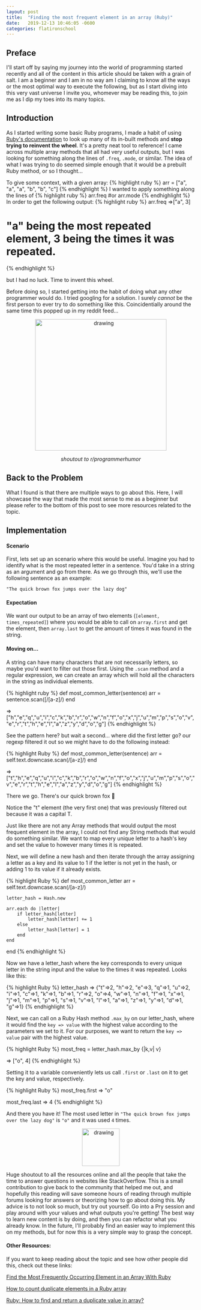 ```yaml
---
layout: post
title:  "Finding the most frequent element in an array (Ruby)"
date:   2019-12-13 10:46:05 -0600
categories: flatironschool
---
```

## Preface
I'll start off by saying my journey into the world of programming started recently and all of the content in this article should be taken with a grain of salt. I am a beginner and I am in no way am I claiming to know all the ways or the most optimal way to execute the following, but as I start diving into this very vast universe I invite you, whomever may be reading this, to join me as I dip my toes into its many topics.

## Introduction

As I started writing some basic Ruby programs, I made a habit of using [Ruby's documentation](https://ruby-doc.org "Help and documentation for the Ruby programming language") to look up many of its in-built methods and __stop trying to reinvent the wheel__. It's a pretty neat tool to reference! I came across multiple array methods that all had very useful outputs, but I was looking for something along the lines of ```.freq```, ```.mode```, or similar. The idea of what I was trying to do seemed simple enough that it would be a prebuilt Ruby method, or so I thought...

To give some context, with a given array: 
{% highlight ruby %}
arr = ["a", "a", "a", "b", "b", "c"]
{% endhighlight %}
I wanted to apply something along the lines of
{% highlight ruby %}
arr.freq
#or
arr.mode
{% endhighlight %}
In order to get the following output:
{% highlight ruby %}
arr.freq
=>["a", 3]
# "a" being the most repeated element, 3 being the times it was repeated.
{% endhighlight %}

but I had no luck. Time to invent this wheel. 

Before doing so, I started getting into the habit of doing what any other programmer would do. I tried googling for a solution. I surely _cannot_ be the first person to ever try to do something like this. Coincidentially around the same time this popped up in my reddit feed... 

<center><img src="https://i.redd.it/jd25yqv8xsf31.jpg" alt="drawing" width="350">
<p><i>shoutout to r/programmerhumor</i></p></center>

## Back to the Problem

What I found is that there are multiple ways to go about this. Here, I will showcase the way that made the most sense to me as a beginner but please refer to the bottom of this post to see more resources related to the topic. 

## Implementation

#### Scenario

First, lets set up an scenario where this would be useful. Imagine you had to identify what is the most repeated letter in a sentence. You'd take in a string as an argument and go from there. As we go through this, we'll use the following sentence as an example:

```"The quick brown fox jumps over the lazy dog"```

#### Expectation

We want our output to be an array of two elements (```[element, times_repeated]```) where you would be able to call on ```array.first``` and get the element, then ```array.last``` to get the amount of times it was found in the string.

#### Moving on...

A string can have many characters that are not necessarily letters, so maybe you'd want to filter out those first. Using the ```.scan``` method and a regular expression, we can create an array which will hold all the characters in the string as individual elements. 

{% highlight ruby %}
def most_common_letter(sentence)
    arr = sentence.scan([/[a-z]/)
end

=> ["h","e","q","u","i","c","k","b","r","o","w","n","f","o","x","j","u","m","p","s","o","v","e","r","t","h","e","l","a","z","y","d","o","g"]
{% endhighlight %}

See the pattern here? but wait a second... where did the first letter go? our regexp filtered it out so we might have to do the following instead:

{% highlight Ruby %}
def most_common_letter(sentence)
    arr = self.text.downcase.scan(/[a-z]/)
end

=>["t","h","e","q","u","i","c","k","b","r","o","w","n","f","o","x","j","u","m","p","s","o","v","e","r","t","h","e","l","a","z","y","d","o","g"]
{% endhighlight %}

There we go. There's our quick brown fox :wolf: 

Notice the "t" element (the very first one) that was previously filtered out because it was a capital T.

Just like there are not any Array methods that would output the most frequent element in the array, I could not find any String methods that would do something similar. We want to map every unique letter to a hash's key and set the value to however many times it is repeated. 

Next, we will define a new hash and then iterate through the array assigning a letter as a key and its value to 1 if the letter is not yet in the hash, or adding 1 to its value if it already exists.

{% highlight Ruby %}
def most_common_letter
    arr = self.text.downcase.scan(/[a-z]/)

    letter_hash = Hash.new

    arr.each do |letter|
        if letter_hash[letter]
            letter_hash[letter] += 1
        else
            letter_hash[letter] = 1
        end
    end
end
{% endhighlight %}

Now we have a letter_hash where the key corresponds to every unique letter in the string input and the value to the times it was repeated. Looks like this:

{% highlight Ruby %}
letter_hash
=> 
{"t"=>2,
 "h"=>2,
 "e"=>3,
 "q"=>1,
 "u"=>2,
 "i"=>1,
 "c"=>1,
 "k"=>1,
 "b"=>1,
 "r"=>2,
 "o"=>4,
 "w"=>1,
 "n"=>1,
 "f"=>1,
 "x"=>1,
 "j"=>1,
 "m"=>1,
 "p"=>1,
 "s"=>1,
 "v"=>1,
 "l"=>1,
 "a"=>1,
 "z"=>1,
 "y"=>1,
 "d"=>1,
 "g"=>1}
{% endhighlight %}

Next, we can call on a Ruby Hash method ```.max_by``` on our letter_hash, where it would find the ```key => value``` with the highest value according to the parameters we set to it. For our purposes, we want to return the ```key => value``` pair with the highest value. 

{% highlight Ruby %}
most_freq = letter_hash.max_by {|k,v| v}

=> ["o", 4]
{% endhighlight %}

Setting it to a variable conveniently lets us call ```.first``` or ```.last``` on it to get the key and value, respectively.

{% highlight Ruby %}
most_freq.first
=> "o"

most_freq.last
=> 4
{% endhighlight %}

And there you have it! The most used letter in ```"The quick brown fox jumps over the lazy dog"``` is ```"o"``` and it was used ```4``` times.

<center><img src="https://cdn.betterttv.net/emote/5d38aaa592fc550c2d5996b8/3x" alt="drawing" width="100"></center>


Huge shoutout to all the resources online and all the people that take the time to answer questions in websites like StackOverflow. This is a small contribution to give back to the community that helped me out, and hopefully this reading will save someone hours of reading through multiple forums looking for answers or theorizing how to go about doing this. My advice is to not look so much, but try out yourself. Go into a Pry session and play around with your values and what outputs you're getting! The best way to learn new content is by doing, and then you can refactor what you already know. In the future, I'll probably find an easier way to implement this on my methods, but for now this is a very simple way to grasp the concept.


#### Other Resources:

If you want to keep reading about the topic and see how other people did this, check out these links:


[Find the Most Frequently Occurring Element in an Array With Ruby](https://medium.com/better-programming/two-ways-of-finding-the-element-that-occurs-the-most-in-an-array-with-ruby-7fb484ea1a6d "Most Frequent Ocurring Item in Array")

[How to count duplicate elements in a Ruby array](https://stackoverflow.com/questions/569694/how-to-count-duplicate-elements-in-a-ruby-array "Duplicate items")

[Ruby: How to find and return a duplicate value in array?](https://stackoverflow.com/questions/8921999/ruby-how-to-find-and-return-a-duplicate-value-in-array/31354262)